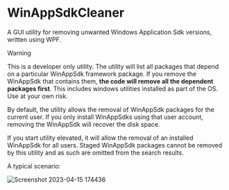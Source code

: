 # WinAppSdkCleaner
 A GUI utility for removing unwanted Windows Application Sdk versions, written using WPF.
 
> [!WARNING] 
> This is a developer only utility. The utility will list all packages that depend on a particular WinAppSdk framework package. If you remove the WinAppSdk that contains them, **the code will remove all the dependent packages first**. This includes windows utilities installed as part of the OS. Use at your own risk.

 By default, the utility allows the removal of WinAppSdk packages for the current user. If you only install WinAppSdks using that user account, removing the WinAppSdk will recover the disk space.
 
 If you start utility elevated, it will allow the removal of an installed WinAppSdk for all users. Staged WinAppSdk packages cannot be removed by this utility and as such are omitted from the search results.
 
 A typical scenario:
 
 ![Screenshot 2023-04-15 174436](https://user-images.githubusercontent.com/28826959/232238992-3df0bd4d-e373-45e0-9401-142a7c3eaa0b.png)
